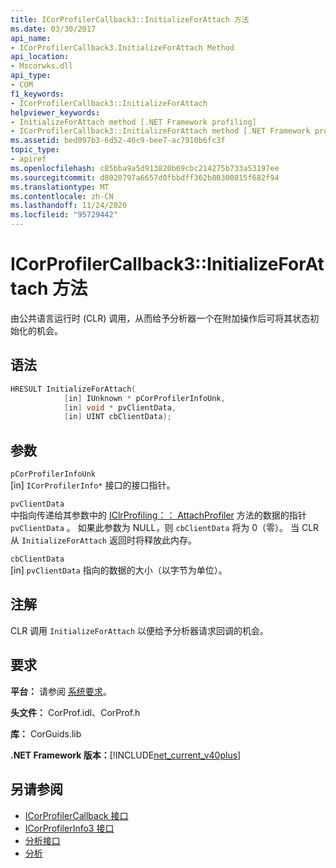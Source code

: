 ```yaml
---
title: ICorProfilerCallback3::InitializeForAttach 方法
ms.date: 03/30/2017
api_name:
- ICorProfilerCallback3.InitializeForAttach Method
api_location:
- Mscorwks.dll
api_type:
- COM
f1_keywords:
- ICorProfilerCallback3::InitializeForAttach
helpviewer_keywords:
- InitializeForAttach method [.NET Framework profiling]
- ICorProfilerCallback3::InitializeForAttach method [.NET Framework profiling]
ms.assetid: bed097b3-6d52-46c9-bee7-ac7910b6fc3f
topic_type:
- apiref
ms.openlocfilehash: c85bba9a5d913820b69cbc214275b733a53197ee
ms.sourcegitcommit: d8020797a6657d0fbbdff362b80300815f682f94
ms.translationtype: MT
ms.contentlocale: zh-CN
ms.lasthandoff: 11/24/2020
ms.locfileid: "95729442"
---
```

# <a name="icorprofilercallback3initializeforattach-method"></a>ICorProfilerCallback3::InitializeForAttach 方法

由公共语言运行时 (CLR) 调用，从而给予分析器一个在附加操作后可将其状态初始化的机会。  
  
## <a name="syntax"></a>语法  
  
```cpp  
HRESULT InitializeForAttach(  
            [in] IUnknown * pCorProfilerInfoUnk,  
            [in] void * pvClientData,  
            [in] UINT cbClientData);  
```  
  
## <a name="parameters"></a>参数  

 `pCorProfilerInfoUnk`  
 [in] `ICorProfilerInfo*` 接口的接口指针。  
  
 `pvClientData`  
 中指向传递给其参数中的 [IClrProfiling：： AttachProfiler](iclrprofiling-attachprofiler-method.md) 方法的数据的指针 `pvClientData` 。 如果此参数为 NULL，则 `cbClientData` 将为 0（零）。 当 CLR 从 `InitializeForAttach` 返回时将释放此内存。  
  
 `cbClientData`  
 [in] `pvClientData` 指向的数据的大小（以字节为单位）。  
  
## <a name="remarks"></a>注解  

 CLR 调用 `InitializeForAttach` 以便给予分析器请求回调的机会。  
  
## <a name="requirements"></a>要求  

 **平台：** 请参阅 [系统要求](../../get-started/system-requirements.md)。  
  
 **头文件：** CorProf.idl、CorProf.h  
  
 **库：** CorGuids.lib  
  
 **.NET Framework 版本：**[!INCLUDE[net_current_v40plus](../../../../includes/net-current-v40plus-md.md)]  
  
## <a name="see-also"></a>另请参阅

- [ICorProfilerCallback 接口](icorprofilercallback-interface.md)
- [ICorProfilerInfo3 接口](icorprofilerinfo3-interface.md)
- [分析接口](profiling-interfaces.md)
- [分析](index.md)
